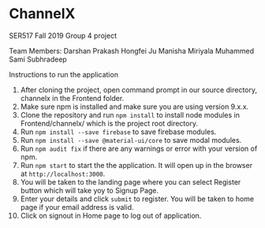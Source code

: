 # ChannelX
SER517 Fall 2019 Group 4 project

Team Members:
Darshan Prakash
Hongfei Ju
Manisha Miriyala
Muhammed Sami
Subhradeep 

Instructions to run the application
1. After cloning the project, open command prompt in our source directory, channelx in the Frontend folder.
2. Make sure npm is installed and make sure you are using version 9.x.x.
3. Clone the repository and run ```npm install``` to install node modules in Frontend/channelx/ which is the project root directory.
4. Run ```npm install --save firebase``` to save firebase modules.
5. Run ```npm install --save @material-ui/core``` to save modal modules.
6. Run ```npm audit fix``` if there are any warnings or error with your version of npm.
7. Run ```npm start``` to start the the application. It will open up in the browser at ```http://localhost:3000```.
8. You will be taken to the landing page where you can select Register button which will take yoy to Signup Page.
9. Enter your details and click ```submit``` to register. You will be taken to home page if your email address is valid.
10. Click on signout in Home page to log out of application.
